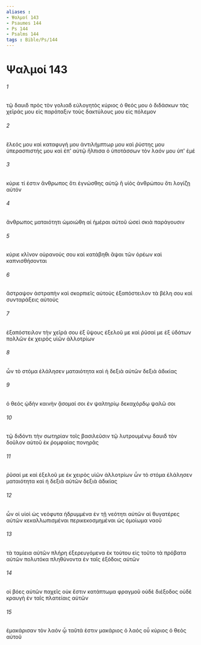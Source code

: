 ```yaml
---
aliases : 
- Ψαλμοί 143
- Psaumes 144
- Ps 144
- Psalms 144
tags : Bible/Ps/144
---
```


# Ψαλμοί 143

###### 1
τῷ δαυιδ πρὸς τὸν γολιαδ εὐλογητὸς κύριος ὁ θεός μου ὁ διδάσκων τὰς χεῖράς μου εἰς παράταξιν τοὺς δακτύλους μου εἰς πόλεμον
###### 2
ἔλεός μου καὶ καταφυγή μου ἀντιλήμπτωρ μου καὶ ῥύστης μου ὑπερασπιστής μου καὶ ἐπ' αὐτῷ ἤλπισα ὁ ὑποτάσσων τὸν λαόν μου ὑπ' ἐμέ
###### 3
κύριε τί ἐστιν ἄνθρωπος ὅτι ἐγνώσθης αὐτῷ ἢ υἱὸς ἀνθρώπου ὅτι λογίζῃ αὐτόν
###### 4
ἄνθρωπος ματαιότητι ὡμοιώθη αἱ ἡμέραι αὐτοῦ ὡσεὶ σκιὰ παράγουσιν
###### 5
κύριε κλῖνον οὐρανούς σου καὶ κατάβηθι ἅψαι τῶν ὀρέων καὶ καπνισθήσονται
###### 6
ἄστραψον ἀστραπὴν καὶ σκορπιεῖς αὐτούς ἐξαπόστειλον τὰ βέλη σου καὶ συνταράξεις αὐτούς
###### 7
ἐξαπόστειλον τὴν χεῖρά σου ἐξ ὕψους ἐξελοῦ με καὶ ῥῦσαί με ἐξ ὑδάτων πολλῶν ἐκ χειρὸς υἱῶν ἀλλοτρίων
###### 8
ὧν τὸ στόμα ἐλάλησεν ματαιότητα καὶ ἡ δεξιὰ αὐτῶν δεξιὰ ἀδικίας
###### 9
ὁ θεός ᾠδὴν καινὴν ᾄσομαί σοι ἐν ψαλτηρίῳ δεκαχόρδῳ ψαλῶ σοι
###### 10
τῷ διδόντι τὴν σωτηρίαν τοῖς βασιλεῦσιν τῷ λυτρουμένῳ δαυιδ τὸν δοῦλον αὐτοῦ ἐκ ῥομφαίας πονηρᾶς
###### 11
ῥῦσαί με καὶ ἐξελοῦ με ἐκ χειρὸς υἱῶν ἀλλοτρίων ὧν τὸ στόμα ἐλάλησεν ματαιότητα καὶ ἡ δεξιὰ αὐτῶν δεξιὰ ἀδικίας
###### 12
ὧν οἱ υἱοὶ ὡς νεόφυτα ἡδρυμμένα ἐν τῇ νεότητι αὐτῶν αἱ θυγατέρες αὐτῶν κεκαλλωπισμέναι περικεκοσμημέναι ὡς ὁμοίωμα ναοῦ
###### 13
τὰ ταμίεια αὐτῶν πλήρη ἐξερευγόμενα ἐκ τούτου εἰς τοῦτο τὰ πρόβατα αὐτῶν πολυτόκα πληθύνοντα ἐν ταῖς ἐξόδοις αὐτῶν
###### 14
οἱ βόες αὐτῶν παχεῖς οὐκ ἔστιν κατάπτωμα φραγμοῦ οὐδὲ διέξοδος οὐδὲ κραυγὴ ἐν ταῖς πλατείαις αὐτῶν
###### 15
ἐμακάρισαν τὸν λαόν ᾧ ταῦτά ἐστιν μακάριος ὁ λαός οὗ κύριος ὁ θεὸς αὐτοῦ
